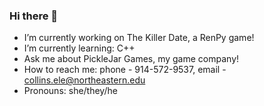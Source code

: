 ### Hi there 👋

- I’m currently working on The Killer Date, a RenPy game!
- I’m currently learning: C++
- Ask me about PickleJar Games, my game company!
- How to reach me: phone - 914-572-9537, email - collins.ele@northeastern.edu
- Pronouns: she/they/he

